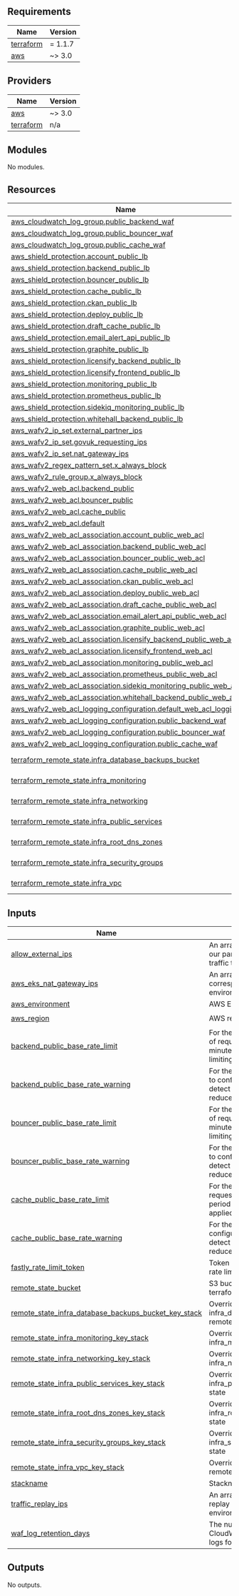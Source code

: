 ## Requirements

| Name | Version |
|------|---------|
| <a name="requirement_terraform"></a> [terraform](#requirement\_terraform) | = 1.1.7 |
| <a name="requirement_aws"></a> [aws](#requirement\_aws) | ~> 3.0 |

## Providers

| Name | Version |
|------|---------|
| <a name="provider_aws"></a> [aws](#provider\_aws) | ~> 3.0 |
| <a name="provider_terraform"></a> [terraform](#provider\_terraform) | n/a |

## Modules

No modules.

## Resources

| Name | Type |
|------|------|
| [aws_cloudwatch_log_group.public_backend_waf](https://registry.terraform.io/providers/hashicorp/aws/latest/docs/resources/cloudwatch_log_group) | resource |
| [aws_cloudwatch_log_group.public_bouncer_waf](https://registry.terraform.io/providers/hashicorp/aws/latest/docs/resources/cloudwatch_log_group) | resource |
| [aws_cloudwatch_log_group.public_cache_waf](https://registry.terraform.io/providers/hashicorp/aws/latest/docs/resources/cloudwatch_log_group) | resource |
| [aws_shield_protection.account_public_lb](https://registry.terraform.io/providers/hashicorp/aws/latest/docs/resources/shield_protection) | resource |
| [aws_shield_protection.backend_public_lb](https://registry.terraform.io/providers/hashicorp/aws/latest/docs/resources/shield_protection) | resource |
| [aws_shield_protection.bouncer_public_lb](https://registry.terraform.io/providers/hashicorp/aws/latest/docs/resources/shield_protection) | resource |
| [aws_shield_protection.cache_public_lb](https://registry.terraform.io/providers/hashicorp/aws/latest/docs/resources/shield_protection) | resource |
| [aws_shield_protection.ckan_public_lb](https://registry.terraform.io/providers/hashicorp/aws/latest/docs/resources/shield_protection) | resource |
| [aws_shield_protection.deploy_public_lb](https://registry.terraform.io/providers/hashicorp/aws/latest/docs/resources/shield_protection) | resource |
| [aws_shield_protection.draft_cache_public_lb](https://registry.terraform.io/providers/hashicorp/aws/latest/docs/resources/shield_protection) | resource |
| [aws_shield_protection.email_alert_api_public_lb](https://registry.terraform.io/providers/hashicorp/aws/latest/docs/resources/shield_protection) | resource |
| [aws_shield_protection.graphite_public_lb](https://registry.terraform.io/providers/hashicorp/aws/latest/docs/resources/shield_protection) | resource |
| [aws_shield_protection.licensify_backend_public_lb](https://registry.terraform.io/providers/hashicorp/aws/latest/docs/resources/shield_protection) | resource |
| [aws_shield_protection.licensify_frontend_public_lb](https://registry.terraform.io/providers/hashicorp/aws/latest/docs/resources/shield_protection) | resource |
| [aws_shield_protection.monitoring_public_lb](https://registry.terraform.io/providers/hashicorp/aws/latest/docs/resources/shield_protection) | resource |
| [aws_shield_protection.prometheus_public_lb](https://registry.terraform.io/providers/hashicorp/aws/latest/docs/resources/shield_protection) | resource |
| [aws_shield_protection.sidekiq_monitoring_public_lb](https://registry.terraform.io/providers/hashicorp/aws/latest/docs/resources/shield_protection) | resource |
| [aws_shield_protection.whitehall_backend_public_lb](https://registry.terraform.io/providers/hashicorp/aws/latest/docs/resources/shield_protection) | resource |
| [aws_wafv2_ip_set.external_partner_ips](https://registry.terraform.io/providers/hashicorp/aws/latest/docs/resources/wafv2_ip_set) | resource |
| [aws_wafv2_ip_set.govuk_requesting_ips](https://registry.terraform.io/providers/hashicorp/aws/latest/docs/resources/wafv2_ip_set) | resource |
| [aws_wafv2_ip_set.nat_gateway_ips](https://registry.terraform.io/providers/hashicorp/aws/latest/docs/resources/wafv2_ip_set) | resource |
| [aws_wafv2_regex_pattern_set.x_always_block](https://registry.terraform.io/providers/hashicorp/aws/latest/docs/resources/wafv2_regex_pattern_set) | resource |
| [aws_wafv2_rule_group.x_always_block](https://registry.terraform.io/providers/hashicorp/aws/latest/docs/resources/wafv2_rule_group) | resource |
| [aws_wafv2_web_acl.backend_public](https://registry.terraform.io/providers/hashicorp/aws/latest/docs/resources/wafv2_web_acl) | resource |
| [aws_wafv2_web_acl.bouncer_public](https://registry.terraform.io/providers/hashicorp/aws/latest/docs/resources/wafv2_web_acl) | resource |
| [aws_wafv2_web_acl.cache_public](https://registry.terraform.io/providers/hashicorp/aws/latest/docs/resources/wafv2_web_acl) | resource |
| [aws_wafv2_web_acl.default](https://registry.terraform.io/providers/hashicorp/aws/latest/docs/resources/wafv2_web_acl) | resource |
| [aws_wafv2_web_acl_association.account_public_web_acl](https://registry.terraform.io/providers/hashicorp/aws/latest/docs/resources/wafv2_web_acl_association) | resource |
| [aws_wafv2_web_acl_association.backend_public_web_acl](https://registry.terraform.io/providers/hashicorp/aws/latest/docs/resources/wafv2_web_acl_association) | resource |
| [aws_wafv2_web_acl_association.bouncer_public_web_acl](https://registry.terraform.io/providers/hashicorp/aws/latest/docs/resources/wafv2_web_acl_association) | resource |
| [aws_wafv2_web_acl_association.cache_public_web_acl](https://registry.terraform.io/providers/hashicorp/aws/latest/docs/resources/wafv2_web_acl_association) | resource |
| [aws_wafv2_web_acl_association.ckan_public_web_acl](https://registry.terraform.io/providers/hashicorp/aws/latest/docs/resources/wafv2_web_acl_association) | resource |
| [aws_wafv2_web_acl_association.deploy_public_web_acl](https://registry.terraform.io/providers/hashicorp/aws/latest/docs/resources/wafv2_web_acl_association) | resource |
| [aws_wafv2_web_acl_association.draft_cache_public_web_acl](https://registry.terraform.io/providers/hashicorp/aws/latest/docs/resources/wafv2_web_acl_association) | resource |
| [aws_wafv2_web_acl_association.email_alert_api_public_web_acl](https://registry.terraform.io/providers/hashicorp/aws/latest/docs/resources/wafv2_web_acl_association) | resource |
| [aws_wafv2_web_acl_association.graphite_public_web_acl](https://registry.terraform.io/providers/hashicorp/aws/latest/docs/resources/wafv2_web_acl_association) | resource |
| [aws_wafv2_web_acl_association.licensify_backend_public_web_acl](https://registry.terraform.io/providers/hashicorp/aws/latest/docs/resources/wafv2_web_acl_association) | resource |
| [aws_wafv2_web_acl_association.licensify_frontend_web_acl](https://registry.terraform.io/providers/hashicorp/aws/latest/docs/resources/wafv2_web_acl_association) | resource |
| [aws_wafv2_web_acl_association.monitoring_public_web_acl](https://registry.terraform.io/providers/hashicorp/aws/latest/docs/resources/wafv2_web_acl_association) | resource |
| [aws_wafv2_web_acl_association.prometheus_public_web_acl](https://registry.terraform.io/providers/hashicorp/aws/latest/docs/resources/wafv2_web_acl_association) | resource |
| [aws_wafv2_web_acl_association.sidekiq_monitoring_public_web_acl](https://registry.terraform.io/providers/hashicorp/aws/latest/docs/resources/wafv2_web_acl_association) | resource |
| [aws_wafv2_web_acl_association.whitehall_backend_public_web_acl](https://registry.terraform.io/providers/hashicorp/aws/latest/docs/resources/wafv2_web_acl_association) | resource |
| [aws_wafv2_web_acl_logging_configuration.default_web_acl_logging](https://registry.terraform.io/providers/hashicorp/aws/latest/docs/resources/wafv2_web_acl_logging_configuration) | resource |
| [aws_wafv2_web_acl_logging_configuration.public_backend_waf](https://registry.terraform.io/providers/hashicorp/aws/latest/docs/resources/wafv2_web_acl_logging_configuration) | resource |
| [aws_wafv2_web_acl_logging_configuration.public_bouncer_waf](https://registry.terraform.io/providers/hashicorp/aws/latest/docs/resources/wafv2_web_acl_logging_configuration) | resource |
| [aws_wafv2_web_acl_logging_configuration.public_cache_waf](https://registry.terraform.io/providers/hashicorp/aws/latest/docs/resources/wafv2_web_acl_logging_configuration) | resource |
| [terraform_remote_state.infra_database_backups_bucket](https://registry.terraform.io/providers/hashicorp/terraform/latest/docs/data-sources/remote_state) | data source |
| [terraform_remote_state.infra_monitoring](https://registry.terraform.io/providers/hashicorp/terraform/latest/docs/data-sources/remote_state) | data source |
| [terraform_remote_state.infra_networking](https://registry.terraform.io/providers/hashicorp/terraform/latest/docs/data-sources/remote_state) | data source |
| [terraform_remote_state.infra_public_services](https://registry.terraform.io/providers/hashicorp/terraform/latest/docs/data-sources/remote_state) | data source |
| [terraform_remote_state.infra_root_dns_zones](https://registry.terraform.io/providers/hashicorp/terraform/latest/docs/data-sources/remote_state) | data source |
| [terraform_remote_state.infra_security_groups](https://registry.terraform.io/providers/hashicorp/terraform/latest/docs/data-sources/remote_state) | data source |
| [terraform_remote_state.infra_vpc](https://registry.terraform.io/providers/hashicorp/terraform/latest/docs/data-sources/remote_state) | data source |

## Inputs

| Name | Description | Type | Default | Required |
|------|-------------|------|---------|:--------:|
| <a name="input_allow_external_ips"></a> [allow\_external\_ips](#input\_allow\_external\_ips) | An array of CIDR blocks that are our partners using to send traffic to us | `list(string)` | n/a | yes |
| <a name="input_aws_eks_nat_gateway_ips"></a> [aws\_eks\_nat\_gateway\_ips](#input\_aws\_eks\_nat\_gateway\_ips) | An array of CIDR blocks for the corresponding EKS environment's NAT gateway IPs | `list(string)` | n/a | yes |
| <a name="input_aws_environment"></a> [aws\_environment](#input\_aws\_environment) | AWS Environment | `string` | n/a | yes |
| <a name="input_aws_region"></a> [aws\_region](#input\_aws\_region) | AWS region | `string` | `"eu-west-1"` | no |
| <a name="input_backend_public_base_rate_limit"></a> [backend\_public\_base\_rate\_limit](#input\_backend\_public\_base\_rate\_limit) | For the backend ALB. Number of requests to allow in a 5 minute period before rate limiting is applied. | `number` | n/a | yes |
| <a name="input_backend_public_base_rate_warning"></a> [backend\_public\_base\_rate\_warning](#input\_backend\_public\_base\_rate\_warning) | For the backend ALB. Allows us to configure a warning level to detect what happens if we reduce the limit. | `number` | n/a | yes |
| <a name="input_bouncer_public_base_rate_limit"></a> [bouncer\_public\_base\_rate\_limit](#input\_bouncer\_public\_base\_rate\_limit) | For the bouncer ALB. Number of requests to allow in a 5 minute period before rate limiting is applied. | `number` | n/a | yes |
| <a name="input_bouncer_public_base_rate_warning"></a> [bouncer\_public\_base\_rate\_warning](#input\_bouncer\_public\_base\_rate\_warning) | For the bouncer ALB. Allows us to configure a warning level to detect what happens if we reduce the limit. | `number` | n/a | yes |
| <a name="input_cache_public_base_rate_limit"></a> [cache\_public\_base\_rate\_limit](#input\_cache\_public\_base\_rate\_limit) | For the cache ALB. Number of requests to allow in a 5 minute period before rate limiting is applied. | `number` | n/a | yes |
| <a name="input_cache_public_base_rate_warning"></a> [cache\_public\_base\_rate\_warning](#input\_cache\_public\_base\_rate\_warning) | For the cache ALB. Allows us to configure a warning level to detect what happens if we reduce the limit. | `number` | n/a | yes |
| <a name="input_fastly_rate_limit_token"></a> [fastly\_rate\_limit\_token](#input\_fastly\_rate\_limit\_token) | Token used by the CDN to skip rate limiting | `string` | `""` | no |
| <a name="input_remote_state_bucket"></a> [remote\_state\_bucket](#input\_remote\_state\_bucket) | S3 bucket we store our terraform state in | `string` | n/a | yes |
| <a name="input_remote_state_infra_database_backups_bucket_key_stack"></a> [remote\_state\_infra\_database\_backups\_bucket\_key\_stack](#input\_remote\_state\_infra\_database\_backups\_bucket\_key\_stack) | Override path to infra\_database\_backups\_bucket remote state | `string` | `""` | no |
| <a name="input_remote_state_infra_monitoring_key_stack"></a> [remote\_state\_infra\_monitoring\_key\_stack](#input\_remote\_state\_infra\_monitoring\_key\_stack) | Override path to infra\_monitoring remote state | `string` | `""` | no |
| <a name="input_remote_state_infra_networking_key_stack"></a> [remote\_state\_infra\_networking\_key\_stack](#input\_remote\_state\_infra\_networking\_key\_stack) | Override path to infra\_networking remote state | `string` | `""` | no |
| <a name="input_remote_state_infra_public_services_key_stack"></a> [remote\_state\_infra\_public\_services\_key\_stack](#input\_remote\_state\_infra\_public\_services\_key\_stack) | Override path to infra\_public\_services remote state | `string` | `""` | no |
| <a name="input_remote_state_infra_root_dns_zones_key_stack"></a> [remote\_state\_infra\_root\_dns\_zones\_key\_stack](#input\_remote\_state\_infra\_root\_dns\_zones\_key\_stack) | Override path to infra\_root\_dns\_zones remote state | `string` | `""` | no |
| <a name="input_remote_state_infra_security_groups_key_stack"></a> [remote\_state\_infra\_security\_groups\_key\_stack](#input\_remote\_state\_infra\_security\_groups\_key\_stack) | Override path to infra\_security\_groups remote state | `string` | `""` | no |
| <a name="input_remote_state_infra_vpc_key_stack"></a> [remote\_state\_infra\_vpc\_key\_stack](#input\_remote\_state\_infra\_vpc\_key\_stack) | Override path to infra\_vpc remote state | `string` | `""` | no |
| <a name="input_stackname"></a> [stackname](#input\_stackname) | Stackname | `string` | `"govuk"` | no |
| <a name="input_traffic_replay_ips"></a> [traffic\_replay\_ips](#input\_traffic\_replay\_ips) | An array of CIDR blocks that will replay traffic against an environment | `list(string)` | n/a | yes |
| <a name="input_waf_log_retention_days"></a> [waf\_log\_retention\_days](#input\_waf\_log\_retention\_days) | The number of days CloudWatch will retain WAF logs for. | `string` | `"30"` | no |

## Outputs

No outputs.
